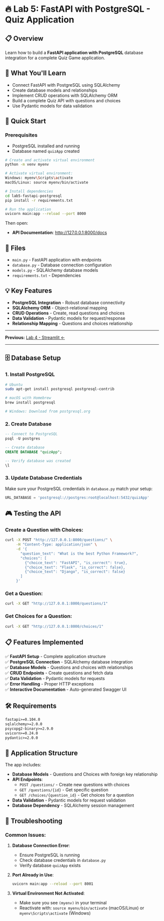 # 🔥 Lab 5: FastAPI with PostgreSQL - Quiz Application

## 📋 Overview
Learn how to build a **FastAPI application with PostgreSQL** database integration for a complete Quiz Game application.

## 🎯 What You'll Learn
- Connect FastAPI with PostgreSQL using SQLAlchemy
- Create database models and relationships
- Implement CRUD operations with SQLAlchemy ORM
- Build a complete Quiz API with questions and choices
- Use Pydantic models for data validation

## 🚀 Quick Start

### Prerequisites
- PostgreSQL installed and running
- Database named `quizApp` created

```bash
# Create and activate virtual environment
python -m venv myenv

# Activate virtual environment:
Windows: myenv\Scripts\activate
macOS/Linux: source myenv/bin/activate

# Install dependencies
cd lab5-fastapi-postgresql
pip install -r requirements.txt

# Run the application
uvicorn main:app --reload --port 8000
```

Then open:
- **API Documentation**: http://127.0.0.1:8000/docs

## 📁 Files
- `main.py` - FastAPI application with endpoints
- `database.py` - Database connection configuration
- `models.py` - SQLAlchemy database models
- `requirements.txt` - Dependencies

## 💡 Key Features
- **PostgreSQL Integration** - Robust database connectivity
- **SQLAlchemy ORM** - Object-relational mapping
- **CRUD Operations** - Create, read questions and choices
- **Data Validation** - Pydantic models for request/response
- **Relationship Mapping** - Questions and choices relationship

---

**Previous:** [Lab 4 - Streamlit ←](../lab4-streamlit)

---

## 🗄️ Database Setup

### 1. Install PostgreSQL
```bash
# Ubuntu
sudo apt-get install postgresql postgresql-contrib

# macOS with Homebrew
brew install postgresql

# Windows: Download from postgresql.org
```

### 2. Create Database
```sql
-- Connect to PostgreSQL
psql -U postgres

-- Create database
CREATE DATABASE "quizApp";

-- Verify database was created
\l
```

### 3. Update Database Credentials
Make sure your PostgreSQL credentials in `database.py` match your setup:
```python
URL_DATABASE = 'postgresql://postgres:root@localhost:5432/quizApp'
```

## 🎮 Testing the API

### Create a Question with Choices:
```bash
curl -X POST "http://127.0.0.1:8000/questions/" \
     -H "Content-Type: application/json" \
     -d '{
       "question_text": "What is the best Python Framework?",
       "choices": [
         {"choice_text": "FastAPI", "is_correct": true},
         {"choice_text": "Flask", "is_correct": false},
         {"choice_text": "Django", "is_correct": false}
       ]
     }'
```

### Get a Question:
```bash
curl -X GET "http://127.0.0.1:8000/questions/1"
```

### Get Choices for a Question:
```bash
curl -X GET "http://127.0.0.1:8000/choices/1"
```

## 📋 Features Implemented

✅ **FastAPI Setup** - Complete application structure  
✅ **PostgreSQL Connection** - SQLAlchemy database integration  
✅ **Database Models** - Questions and choices with relationships  
✅ **CRUD Endpoints** - Create questions and fetch data  
✅ **Data Validation** - Pydantic models for requests  
✅ **Error Handling** - Proper HTTP exceptions  
✅ **Interactive Documentation** - Auto-generated Swagger UI  

## 🛠 Requirements

```txt
fastapi>=0.104.0
sqlalchemy>=2.0.0
psycopg2-binary>=2.9.0
uvicorn>=0.24.0
pydantic>=2.0.0
```

## 🔧 Application Structure

The app includes:
- **Database Models** - Questions and Choices with foreign key relationship
- **API Endpoints**:
  - `POST /questions/` - Create new questions with choices
  - `GET /questions/{id}` - Get specific question
  - `GET /choices/{question_id}` - Get choices for a question
- **Data Validation** - Pydantic models for request validation
- **Database Dependency** - SQLAlchemy session management

## 🐛 Troubleshooting

### Common Issues:

1. **Database Connection Error**:
   - Ensure PostgreSQL is running
   - Check database credentials in `database.py`
   - Verify database `quizApp` exists

2. **Port Already in Use**:
   ```bash
   uvicorn main:app --reload --port 8001
   ```

3. **Virtual Environment Not Activated**:
   - Make sure you see `(myenv)` in your terminal
   - Reactivate with: `source myenv/bin/activate` (macOS/Linux) or `myenv\Scripts\activate` (Windows)
